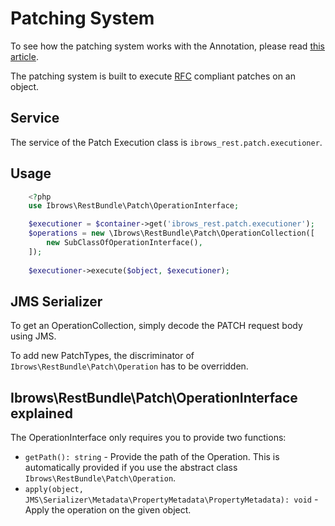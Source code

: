 # Patching System

To see how the patching system works with the Annotation, please read [this article](param_converter/patch_param_converter.md).

The patching system is built to execute [RFC](https://tools.ietf.org/html/rfc6902) compliant patches on an object.

## Service
The service of the Patch Execution class is `ibrows_rest.patch.executioner`.

## Usage
```php
    <?php
    use Ibrows\RestBundle\Patch\OperationInterface;

    $executioner = $container->get('ibrows_rest.patch.executioner');
    $operations = new \Ibrows\RestBundle\Patch\OperationCollection([
        new SubClassOfOperationInterface(),
    ]);
        
    $executioner->execute($object, $executioner);
```

## JMS Serializer
To get an OperationCollection, simply decode the PATCH request body using JMS.

To add new PatchTypes, the discriminator of `Ibrows\RestBundle\Patch\Operation` has to be overridden.

## Ibrows\RestBundle\Patch\OperationInterface explained

The OperationInterface only requires you to provide two functions:
- `getPath(): string` - Provide the path of the Operation. This is automatically provided if you use the abstract class `Ibrows\RestBundle\Patch\Operation`.
- `apply(object, JMS\Serializer\Metadata\PropertyMetadata\PropertyMetadata): void` - Apply the operation on the given object.
